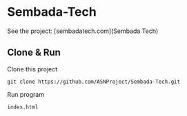 # Sembada-Tech
See the project: [sembadatech.com](Sembada Tech)
## Clone & Run
Clone this project
```
git clone https://github.com/ASNProject/Sembada-Tech.git
```
Run program
```
index.html
```

